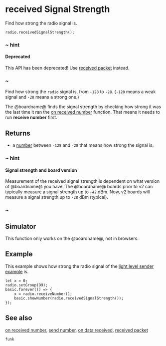 # received Signal Strength

Find how strong the radio signal is.

```sig
radio.receivedSignalStrength();
```

### ~ hint

#### Deprecated

This API has been deprecated! Use [received packet](/reference/radio/received-packet) instead.

### ~

Find how strong the ``radio`` signal is, from `-128` to `-28`.
(`-128` means a weak signal and `-28` means a strong one.)

The @boardname@ finds the signal strength by checking how strong it was
the last time it ran the
[on received number](/reference/radio/on-received-number) function. That means
it needs to run **receive number** first.

## Returns

* a [number](/types/number) between `-128` and `-28` that means
how strong the signal is.

### ~ hint

#### Signal strength and board version

Measurement of the received signal strength is dependent on what version of @boardname@ you have. The @boardname@ boards prior to v2 can typically measure a signal strength up to `-42` dBm. Now, v2 boards will measure a signal strength up to `-28` dBm (typical).

### ~

## Simulator

This function only works on the @boardname@, not in browsers.

## Example

This example shows how strong the radio signal of the
[light level sender example](/reference/radio/send-number) is.

```blocks
let x = 0;
radio.setGroup(99);
basic.forever(() => {
    x = radio.receiveNumber();
    basic.showNumber(radio.receivedSignalStrength());
});
```

## See also

[on received number](/reference/radio/on-received-number), [send number](/reference/radio/send-number),
[on data received](/reference/radio/on-data-received), [received packet](/reference/received-packet)

```package
funk
```